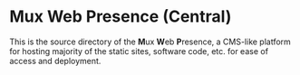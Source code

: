 # Mux Web Presence (Central)
This is the source directory of the **M**ux **W**eb **P**resence, a CMS-like platform for hosting majority of the static sites, software code, etc. for ease of access and deployment.
